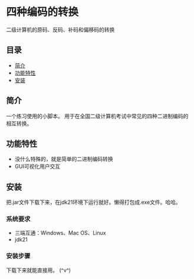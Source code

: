 # 四种编码的转换

二级计算机的原码、反码、补码和偏移码的转换

## 目录

- [简介](#简介)
- [功能特性](#功能特性)
- [安装](#安装)

## 简介

一个练习使用的小脚本。
用于在全国二级计算机考试中常见的四种二进制编码的相互转换。

## 功能特性

- 没什么特殊的，就是简单的二进制编码转换
- GUI可视化用户交互

## 安装

把.jar文件下载下来，在jdk21环境下运行就好。懒得打包成.exe文件。哈哈。

### 系统要求

- 三端互通：Windows、Mac OS、Linux
- jdk21

### 安装步骤

下载下来就能直接用。
(^v^)
